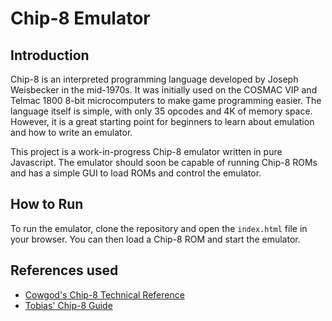 # Chip-8 Emulator

## Introduction

Chip-8 is an interpreted programming language developed by Joseph Weisbecker in the mid-1970s. It was initially used on the COSMAC VIP and Telmac 1800 8-bit microcomputers to make game programming easier. The language itself is simple, with only 35 opcodes and 4K of memory space. However, it is a great starting point for beginners to learn about emulation and how to write an emulator.

This project is a work-in-progress Chip-8 emulator written in pure Javascript. The emulator should soon be capable of running Chip-8 ROMs and has a simple GUI to load ROMs and control the emulator.

## How to Run

To run the emulator, clone the repository and open the `index.html` file in your browser. You can then load a Chip-8 ROM and start the emulator.

## References used

- [Cowgod's Chip-8 Technical Reference](http://devernay.free.fr/hacks/chip8/C8TECH10.HTM)
- [Tobias' Chip-8 Guide](https://tobiasvl.github.io/blog/write-a-chip-8-emulator/)
